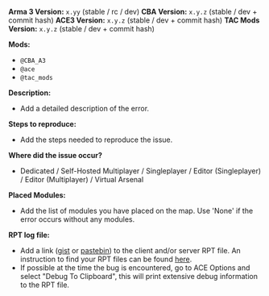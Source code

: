 **Arma 3 Version:** `x.yy` (stable / rc / dev)
**CBA Version:** `x.y.z` (stable / dev + commit hash)
**ACE3 Version:** `x.y.z` (stable / dev + commit hash)
**TAC Mods Version:** `x.y.z` (stable / dev + commit hash)

**Mods:**
- `@CBA_A3`
- `@ace`
- `@tac_mods`

**Description:**
- Add a detailed description of the error.

**Steps to reproduce:**
- Add the steps needed to reproduce the issue.

**Where did the issue occur?**
- Dedicated / Self-Hosted Multiplayer / Singleplayer / Editor (Singleplayer) / Editor (Multiplayer) / Virtual Arsenal

**Placed Modules:**
- Add the list of modules you have placed on the map. Use 'None' if the error occurs without any modules.

**RPT log file:**
- Add a link ([gist](https://gist.github.com) or [pastebin](http://pastebin.com)) to the client and/or server RPT file. An instruction to find your RPT files can be found [here](https://community.bistudio.com/wiki/Crash_Files#Arma_3).
- If possible at the time the bug is encountered, go to ACE Options and select "Debug To Clipboard", this will print extensive debug information to the RPT file.
